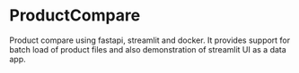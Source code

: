 # ProductCompare
Product compare using fastapi, streamlit and docker. It provides support for batch load of product files and also demonstration of streamlit UI as a data app.

